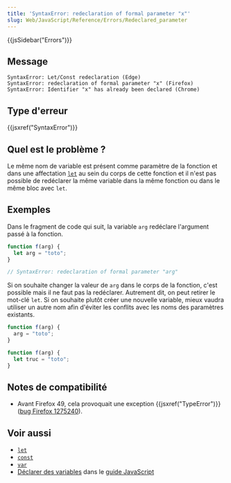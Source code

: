 ```yaml
---
title: 'SyntaxError: redeclaration of formal parameter "x"'
slug: Web/JavaScript/Reference/Errors/Redeclared_parameter
---
```


{{jsSidebar("Errors")}}

## Message

```
SyntaxError: Let/Const redeclaration (Edge)
SyntaxError: redeclaration of formal parameter "x" (Firefox)
SyntaxError: Identifier "x" has already been declared (Chrome)
```

## Type d'erreur

{{jsxref("SyntaxError")}}

## Quel est le problème ?

Le même nom de variable est présent comme paramètre de la fonction et dans une affectation [`let`](/fr/docs/Web/JavaScript/Reference/Instructions/let) au sein du corps de cette fonction et il n'est pas possible de redéclarer la même variable dans la même fonction ou dans le même bloc avec `let`.

## Exemples

Dans le fragment de code qui suit, la variable `arg` redéclare l'argument passé à la fonction.

```js example-bad
function f(arg) {
  let arg = "toto";
}

// SyntaxError: redeclaration of formal parameter "arg"
```

Si on souhaite changer la valeur de `arg` dans le corps de la fonction, c'est possible mais il ne faut pas la redéclarer. Autrement dit, on peut retirer le mot-clé `let`. Si on souhaite plutôt créer une nouvelle variable, mieux vaudra utiliser un autre nom afin d'éviter les conflits avec les noms des paramètres existants.

```js example-good
function f(arg) {
  arg = "toto";
}

function f(arg) {
  let truc = "toto";
}
```

## Notes de compatibilité

- Avant Firefox 49, cela provoquait une exception {{jsxref("TypeError")}} ([bug Firefox 1275240](https://bugzil.la/1275240)).

## Voir aussi

- [`let`](/fr/docs/Web/JavaScript/Reference/Instructions/let)
- [`const`](/fr/docs/Web/JavaScript/Reference/Instructions/const)
- [`var`](/fr/docs/Web/JavaScript/Reference/Instructions/var)
- [Déclarer des variables](/fr/docs/Web/JavaScript/Guide/Types_et_grammaire#Déclarations) dans le [guide JavaScript](/fr/docs/Web/JavaScript/Guide)
